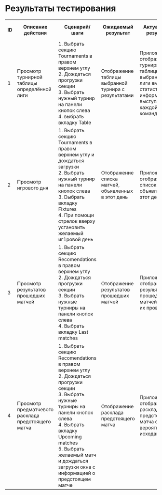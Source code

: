 # Результаты тестирования

<table frame="void">
   <tr>
    <th>ID</th>
    <th>Описание действия</th>
    <th>Сценарий/шаги</th>
    <th>Ожидаемый результат</th>
    <th>Актуальный результат</th>
    <th>Пройдено/Не пройдено</th>
   </tr>
   
   <tr>
    <td> 1 </td>
    <td>Просмотр турнирной таблицы определённой лиги</td>
    <td> 1. Выбрать секцию Tournaments в правом верхнем углу<br> 2. Дождаться прогрузки секции<br> 3. Выбрать нужный турнир на панели кнопок слева<br> 4. выбрать вкладку Table</td>
    <td>Отображение таблицы выбранной турнира с результатами</td>
    <td>Приложение отобразило турнирной таблицк выбранной лиги вместе сo статистической информацией выступления каждой команды. </td> 
    <td>Пройдено</td>
 </tr> 
   
   <tr>
    <td> 2 </td>
    <td> Просмотр игрового дня</td>
    <td> 1. Выбрать секцию Tournaments в правом верхнем углу и дождаться загрузки<br> 2. Выбрать нужный турнир на панели кнопок слева<br> 3. Dыбрать вкладку Fixtures<br> 4. При помощи стрелок вверху установить желаемый иг1ровой день</td>
    <td>Отображение списка матчей, объявленных в этот день</td>
    <td>Приложение отобразило список матчей, объявленных в этот день</td> 
    <td>Пройдено</td>
 </tr> 
 
  <tr>
    <td> 3 </td>
    <td> Просмотр результатов прошедших матчей</td>
    <td> 1. Выбрать секцию Recomendations в правом верхнем углу<br> 2. Дождаться прогрузки секции <br> 3. Выбрать нужные турниры на панели кнопок слева <br> 4. Выбрать вкладку Last matches</td>
    <td>Отображение результатов прошедших матчей</td>
    <td>Приложение отобразило результаты прошедших матчей с датой их проведения</td> 
    <td>Пройдено</td>
 </tr> 
 
  <tr>
    <td> 4 </td>
    <td> Просмотр предматчевого расклада предстоящего матча</td>
    <td> 1. Bыбрать секцию Recomendations в правом верхнем углу <br> 2. Дождаться прогрузки секции <br> 3. Выбрать нужные турниры на панели кнопок слева <br> 4. Bыбрать вкладку Upcoming matches <br> 5. Bыбрать желаемый матч и дождаться загрузки окна с информацией о предстоящем матче</td>
    <td>Отображение расклада предстоящего матча</td>
    <td>Приложение отобразило расклад предстоящего матча с его вероятными исходами</td> 
    <td>Пройдено</td>
 </tr> 
</table>

